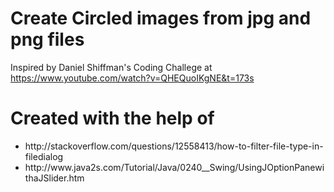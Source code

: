 # Create Circled images from jpg and png files

Inspired by Daniel Shiffman's Coding Challege at https://www.youtube.com/watch?v=QHEQuoIKgNE&t=173s

# Created with the help of
<ul> 
  <li>http://stackoverflow.com/questions/12558413/how-to-filter-file-type-in-filedialog </li>
  <li>http://www.java2s.com/Tutorial/Java/0240__Swing/UsingJOptionPanewithaJSlider.htm </li>
</ul>
